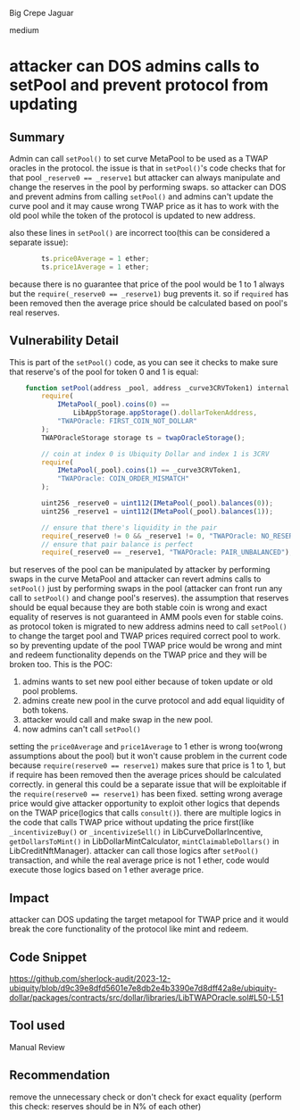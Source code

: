Big Crepe Jaguar

medium

# attacker can DOS admins calls to setPool and prevent protocol from updating

## Summary
Admin can call `setPool()` to set curve MetaPool to be used as a TWAP oracles in the protocol. the issue is that in `setPool()`'s code checks that for that pool `_reserve0 == _reserve1` but attacker can always manipulate and change the reserves in the pool by performing swaps. so attacker can DOS and prevent admins from calling `setPool()` and admins can't update the curve pool and it may cause wrong TWAP price as it has to work with the old pool while the token of the protocol is updated to new address.

also these lines in `setPool()` are incorrect too(this can be considered a separate issue):
```javascript
        ts.price0Average = 1 ether;
        ts.price1Average = 1 ether;
```
because there is no guarantee that price of the pool would be 1 to 1 always but the `require(_reserve0 == _reserve1)` bug prevents it. so if `required` has been removed then the average price should be calculated based on pool's real reserves.

## Vulnerability Detail
This is part of the `setPool()` code, as you can see it checks to make sure that reserve's of the pool for token 0 and 1 is equal:
```javascript
    function setPool(address _pool, address _curve3CRVToken1) internal {
        require(
            IMetaPool(_pool).coins(0) ==
                LibAppStorage.appStorage().dollarTokenAddress,
            "TWAPOracle: FIRST_COIN_NOT_DOLLAR"
        );
        TWAPOracleStorage storage ts = twapOracleStorage();

        // coin at index 0 is Ubiquity Dollar and index 1 is 3CRV
        require(
            IMetaPool(_pool).coins(1) == _curve3CRVToken1,
            "TWAPOracle: COIN_ORDER_MISMATCH"
        );

        uint256 _reserve0 = uint112(IMetaPool(_pool).balances(0));
        uint256 _reserve1 = uint112(IMetaPool(_pool).balances(1));

        // ensure that there's liquidity in the pair
        require(_reserve0 != 0 && _reserve1 != 0, "TWAPOracle: NO_RESERVES");
        // ensure that pair balance is perfect
        require(_reserve0 == _reserve1, "TWAPOracle: PAIR_UNBALANCED");
```
but reserves of the pool can be manipulated by attacker by performing swaps in the curve MetaPool and attacker can revert admins calls to `setPool()` just by performing swaps in the pool (attacker can front run any call to `setPool()` and change pool's reserves).
the assumption that reserves should be equal because they are both stable coin is wrong and exact equality of reserves is not guaranteed in AMM pools even for stable coins. 
as protocol token is migrated to new address admins need to call `setPool()` to change the target pool and TWAP prices required correct pool to work. so by preventing update of the pool TWAP price would be wrong and mint and redeem functionality depends on the TWAP price and they will be broken too.
This is the POC:
1. admins wants to set new pool either because of token update or old pool problems.
2. admins create new pool in the curve protocol and add equal liquidity of both tokens.
3. attacker would call and make swap in the new pool.
4. now admins can't call `setPool()`


setting the `price0Average` and `price1Average` to 1 ether is wrong too(wrong assumptions about the pool) but it won't cause problem in the current code because `require(reserve0 == reserve1)` makes sure that price is 1 to 1, but if require has been removed then the average prices should be calculated correctly. in general this could be a separate issue that will be exploitable if the `require(reserve0 == reserve1)` has been fixed.
setting wrong average price would give attacker opportunity to exploit other logics that depends on the TWAP price(logics that calls `consult()`). there are multiple logics in the code that calls TWAP price without updating the price first(like `_incentivizeBuy()` or `_incentivizeSell()` in LibCurveDollarIncentive, `getDollarsToMint()` in LibDollarMintCalculator, `mintClaimableDollars()` in LibCreditNftManager). attacker can call those logics after `setPool()` transaction, and while the real average price is  not 1 ether, code would execute those logics based on 1 ether average price.

## Impact
attacker can DOS updating the target metapool for TWAP price and it would break the core functionality of the protocol like mint and redeem.

## Code Snippet
https://github.com/sherlock-audit/2023-12-ubiquity/blob/d9c39e8dfd5601e7e8db2e4b3390e7d8dff42a8e/ubiquity-dollar/packages/contracts/src/dollar/libraries/LibTWAPOracle.sol#L50-L51

## Tool used
Manual Review

## Recommendation
remove the unnecessary check or don't check for exact equality (perform this check: reserves should be in N% of each other)
